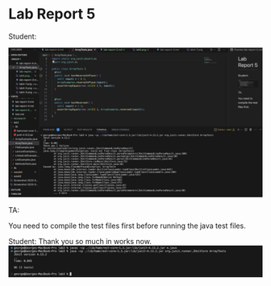 # Lab Report 5 

Student: 

![img](img/lab5-1.png)

TA: 

You need to compile the test files first before running the java test files. 

Student: 
Thank you so much in works now. 
![img](img/lab5-2.png)
